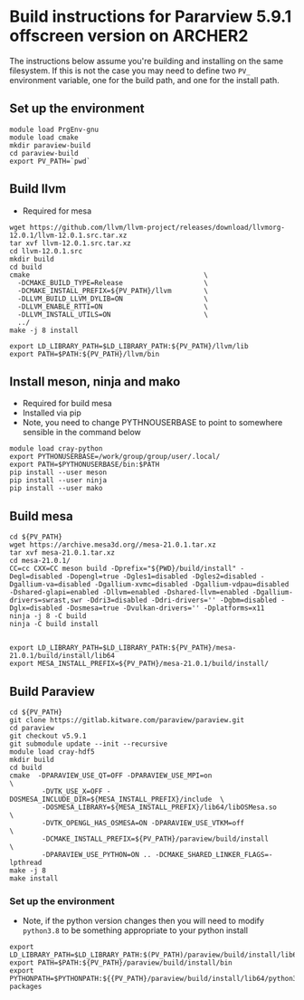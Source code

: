 # Build instructions for Pararview 5.9.1 offscreen version on ARCHER2

The instructions below assume you're building and installing on the same filesystem. If this is not the case you may need to define two `PV_` environment variable, one for the build path, and one for the install path.

## Set up the environment

```
module load PrgEnv-gnu
module load cmake
mkdir paraview-build
cd paraview-build
export PV_PATH=`pwd`
```

## Build llvm

* Required for mesa

```
wget https://github.com/llvm/llvm-project/releases/download/llvmorg-12.0.1/llvm-12.0.1.src.tar.xz
tar xvf llvm-12.0.1.src.tar.xz
cd llvm-12.0.1.src
mkdir build
cd build
cmake                                           \
  -DCMAKE_BUILD_TYPE=Release                    \
  -DCMAKE_INSTALL_PREFIX=${PV_PATH}/llvm        \
  -DLLVM_BUILD_LLVM_DYLIB=ON                    \
  -DLLVM_ENABLE_RTTI=ON                         \
  -DLLVM_INSTALL_UTILS=ON                       \
  ../
make -j 8 install

export LD_LIBRARY_PATH=$LD_LIBRARY_PATH:${PV_PATH}/llvm/lib
export PATH=$PATH:${PV_PATH}/llvm/bin
```

## Install meson, ninja and mako 

* Required for build mesa
* Installed via pip
* Note, you need to change PYTHNOUSERBASE to point to somewhere sensible in the command below

```
module load cray-python
export PYTHONUSERBASE=/work/group/group/user/.local/
export PATH=$PYTHONUSERBASE/bin:$PATH
pip install --user meson
pip install --user ninja
pip install --user mako
```

## Build mesa

```
cd ${PV_PATH}
wget https://archive.mesa3d.org//mesa-21.0.1.tar.xz
tar xvf mesa-21.0.1.tar.xz
cd mesa-21.0.1/
CC=cc CXX=CC meson build -Dprefix="${PWD}/build/install" -Degl=disabled -Dopengl=true -Dgles1=disabled -Dgles2=disabled -Dgallium-va=disabled -Dgallium-xvmc=disabled -Dgallium-vdpau=disabled -Dshared-glapi=enabled -Dllvm=enabled -Dshared-llvm=enabled -Dgallium-drivers=swrast,swr -Ddri3=disabled -Ddri-drivers='' -Dgbm=disabled -Dglx=disabled -Dosmesa=true -Dvulkan-drivers='' -Dplatforms=x11
ninja -j 8 -C build
ninja -C build install


export LD_LIBRARY_PATH=$LD_LIBRARY_PATH:${PV_PATH}/mesa-21.0.1/build/install/lib64
export MESA_INSTALL_PREFIX=${PV_PATH}/mesa-21.0.1/build/install/
```

## Build Paraview

```
cd ${PV_PATH}
git clone https://gitlab.kitware.com/paraview/paraview.git
cd paraview
git checkout v5.9.1
git submodule update --init --recursive
module load cray-hdf5
mkdir build
cd build
cmake  -DPARAVIEW_USE_QT=OFF -DPARAVIEW_USE_MPI=on                          \
        -DVTK_USE_X=OFF -DOSMESA_INCLUDE_DIR=${MESA_INSTALL_PREFIX}/include  \
        -DOSMESA_LIBRARY=${MESA_INSTALL_PREFIX}/lib64/libOSMesa.so           \
        -DVTK_OPENGL_HAS_OSMESA=ON -DPARAVIEW_USE_VTKM=off                   \
        -DCMAKE_INSTALL_PREFIX=${PV_PATH}/paraview/build/install             \
        -DPARAVIEW_USE_PYTHON=ON .. -DCMAKE_SHARED_LINKER_FLAGS=-lpthread
make -j 8
make install
```

### Set up the environment
* Note, if the python version changes then you will need to modify `python3.8` to be something appropriate to your python install 


```
export LD_LIBRARY_PATH=$LD_LIBRARY_PATH:$(PV_PATH)/paraview/build/install/lib64
export PATH=$PATH:${PV_PATH}/paraview/build/install/bin
export PYTHONPATH=$PYTHONPATH:${{PV_PATH}/paraview/build/install/lib64/python3.8/site-packages
```

